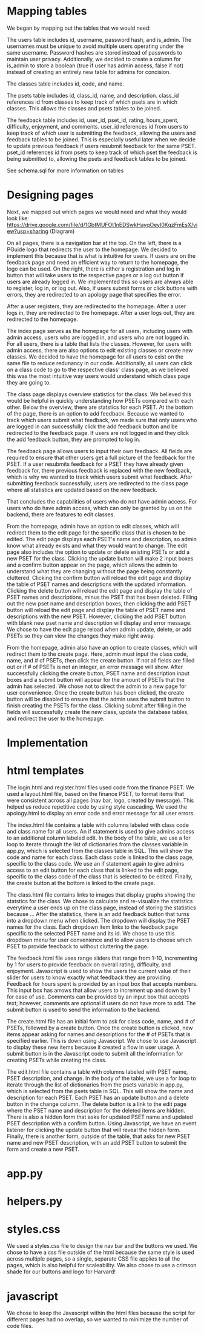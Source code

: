 # Mapping tables

We began by mapping out the tables that we would need:

The users table includes id, username, password hash, and is_admin. The usernames must be unique to avoid multiple users operating under the same username. Password hashes are stored instead of passwords to maintain user privacy. Additionally, we decided to create a column for is_admin to store a boolean (true if user has admin access, false if not) instead of creating an entirely new table for admins for concision.

The classes table includes id, code, and name.

The psets table includes id, class_id, name, and description. class_id references id from classes to keep track of which psets are in which classes. This allows the classes and psets tables to be joined.

The feedback table includes id, user_id, pset_id, rating, hours_spent, difficulty, enjoyment, and comments. user_id references id from users to keep track of which user is submitting the feedback, allowing the users and feedback tables to be joined. This is especially useful later when we decide to update previous feedback if users resubmit feedback for the same PSET. pset_id references id from psets to keep track of which pset the feedback is being submitted to, allowing the psets and feedback tables to be joined.

See schema.sql for more information on tables

# Designing pages

Next, we mapped out which pages we would need and what they would look like: https://drive.google.com/file/d/1GbtMUFOt1nEDSwkHayqOeyI0KqzFmEsX/view?usp=sharing (Diagram)

On all pages, there is a navigation bar at the top. On the left, there is a PGuide logo that redirects the user to the homepage. We decided to implement this because that is what is intuitive for users. If users are on the feedback page and need an efficient way to return to the homepage, the logo can be used. On the right, there is either a registration and log in button that will take users to the respective pages or a log out button if users are already logged in. We implemented this so users are always able to register, log in, or log out. Also, if users submit forms or click buttons with errors, they are redirected to an apology page that specifies the error. 

After a user registers, they are redirected to the homepage. After a user logs in, they are redirected to the homepage. After a user logs out, they are redirected to the homepage.

The index page serves as the homepage for all users, including users with admin access, users who are logged in, and users who are not logged in. For all users, there is a table that lists the classes. However, for users with admin access, there are also options to edit existing classes or create new classes. We decided to have the homepage for all users to exist on the same file to reduce redunancy in our code. Additionally, all users can click on a class code to go to the respective class' class page, as we believed this was the most intuitive way users would understand which class page they are going to.

The class page displays overview statistics for the class. We believed this would be helpful in quickly understanding how PSETs compared with each other. Below the overview, there are statstics for each PSET. At the bottom of the page, there is an option to add feedback. Because we wanted to track which users submit what feedback, we made sure that only users who are logged in can successfully click the add feedback button and be redirected to the feedback page. If users are not logged in and they click the add feedback button, they are prompted to log in.

The feedback page allows users to input their own feedback. All fields are required to ensure that other users get a full picture of the feedback for the PSET. If a user resubmits feedback for a PSET they have already given feedback for, there previous feedback is replaced with the new feedback, which is why we wanted to track which users submit what feedback. After submitting feedback successfully, users are redirected to the class page where all statistics are updated based on the new feedback.

That concludes the capabilities of users who do not have admin access. For users who do have admin access, which can only be granted by us on the backend, there are features to edit classes.

From the homepage, admin have an option to edit classes, which will redirect them to the edit page for the specific class that is chosen to be edited. The edit page displays each PSET's name and description, so admin know what already exists and what they would want to change. The edit page also includes the option to update or delete existing PSETs or add a new PSET for the class. Clicking the update button will make 2 input boxes and a confirm button appear on the page, which allows the admin to understand what they are changing without the page being constantly cluttered. Clicking the confirm button will reload the edit page and display the table of PSET names and descriptions with the updated information. Clicking the delete button will reload the edit page and display the table of PSET names and descriptions, minus the PSET that has been deleted. Filling out the new pset name and description boxes, then clicking the add PSET button will reload the edit page and display the table of PSET name and descriptions with the new PSET. However, clicking the add PSET button with blank new pset name and description will display and error message. We chose to have the edit page reload when admin update, delete, or add PSETs so they can view the changes they make right away.

From the homepage, admin also have an option to create classes, which will redirect them to the create page. Here, admin must input the class code, name, and # of PSETs, then click the create button. If not all fields are filled out or if # of PSETs is not an integer, an error message will show. After successfully clicking the create button, PSET name and description input boxes and a submit button will appear for the amount of PSETs that the admin has selected. We chose not to direct the admin to a new page for user convenience. Once the create button has been clicked, the create button will be disabled to ensure that the admin uses the submit button to finish creating the PSETs for the class. Clicking submit after filling in the fields will successfully create the new class, update the database tables, and redirect the user to the homepage. 

# Implementation

# html templates
The login.html and register.html files used code from the finance PSET. 
We used a layout.html file, based on the finance PSET, to format items that were consistent across all pages (nav bar, logo, created by message). This helped us reduce repetitive code by using style cascading.
We used the apology.html to display an error code and error message for all user errors.

The index.html file contains a table with columns labeled with class code and class name for all users. An if statement is used to give admins access to an additional column labeled edit. In the body of the table, we use a for loop to iterate through the list of dictionaries from the classes variable in app.py, which is selected from the classes table in SQL. This will show the code and name for each class. Each class code is linked to the class page, specific to the class code. We use an if statement again to give admins access to an edit button for each class that is linked to the edit page, specific to the class code of the class that is selected to be edited. Finally, the create button at the bottom is linked to the create page.

The class.html file contains links to images that display graphs showing the statstics for the class. We chose to calculate and re-visualize the statistics everytime a user ends up on the class page, instead of storing the statistics because ... After the statistics, there is an add feedback button that turns into a dropdown menu when clicked. The dropdown will display the PSET names for the class. Each dropdown item links to the feedback page specific to the selected PSET name and its id. We chose to use this dropdown menu for user convenience and to allow users to choose which PSET to provide feedback to without cluttering the page.

The feedback.html file uses range sliders that range from 1-10, incrementing by 1 for users to provide feedback on overall rating, difficulty, and enjoyment. Javascript is used to show the users the current value of their slider for users to know exactly what feedback they are providing. Feedback for hours spent is provided by an input box that accepts numbers. This input box has arrows that allow users to increment up and down by 1 for ease of use. Comments can be provided by an input box that accepts text; however, comments are optional if users do not have more to add. The submit button is used to send the information to the backend.

The create.html file has an initial form to ask for class code, name, and # of PSETs, followed by a create button. Once the create button is clicked, new items appear asking for names and descriptions for the # of PSETs that is specified earlier. This is down using Javascript. We chose to use Javascript to display these new items because it created a flow in user usage. A submit button is in the Javascript code to submit all the information for creating PSETs while creating the class.

The edit.html file contains a table with columns labeled with PSET name, PSET description, and change. In the body of the table, we use a for loop to iterate through the list of dictionaries from the psets variable in app.py, which is selected from the psets table in SQL. This will show the name and description for each PSET. Each PSET has an update button and a delete button in the change column. The delete button is a link to the edit page where the PSET name and description for the deleted items are hidden. There is also a hidden form that asks for updated PSET name and updated PSET description with a confirm button. Using Javascript, we have an event listener for clicking the update button that will reveal the hidden form. Finally, there is another form, outside of the table, that asks for new PSET name and new PSET description, with an add PSET button to submit the form and create a new PSET.

# app.py

# helpers.py

# styles.css
We used a styles.css file to design the nav bar and the buttons we used. We chose to have a css file outside of the html because the same style is used across multiple pages, so a single, separate CSS file applies to all the pages, which is also helpful for scaleability. We also chose to use a crimson shade for our buttons and logo for Harvard!

# javascript
We chose to keep the Javascript within the html files because the script for different pages had no overlap, so we wanted to minimize the number of code files.